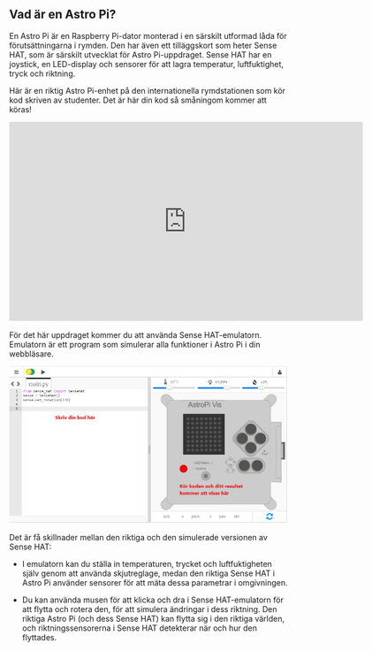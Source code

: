 ## Vad är en Astro Pi?

En Astro Pi är en Raspberry Pi-dator monterad i en särskilt utformad låda för förutsättningarna i rymden. Den har även ett tilläggskort som heter Sense HAT, som är särskilt utvecklat för Astro Pi-uppdraget. Sense HAT har en joystick, en LED-display och sensorer för att lagra temperatur, luftfuktighet, tryck och riktning.

Här är en riktig Astro Pi-enhet på den internationella rymdstationen som kör kod skriven av studenter. Det är här din kod så småningom kommer att köras! 

<iframe src="https://player.vimeo.com/video/172737314" width="640" height="360" frameborder="0" webkitallowfullscreen mozallowfullscreen allowfullscreen mark="crwd-mark"></iframe> 

För det här uppdraget kommer du att använda Sense HAT-emulatorn. Emulatorn är ett program som simulerar alla funktioner i Astro Pi i din webbläsare.

![Sense HAT-emulator](images/sense-hat-emulator.png)

Det är få skillnader mellan den riktiga och den simulerade versionen av Sense HAT:

- I emulatorn kan du ställa in temperaturen, trycket och luftfuktigheten själv genom att använda skjutreglage, medan den riktiga Sense HAT i Astro Pi använder sensorer för att mäta dessa parametrar i omgivningen.

- Du kan använda musen för att klicka och dra i Sense HAT-emulatorn för att flytta och rotera den, för att simulera ändringar i dess riktning. Den riktiga Astro Pi (och dess Sense HAT) kan flytta sig i den riktiga världen, och riktningssensorerna i Sense HAT detekterar när och hur den flyttades.